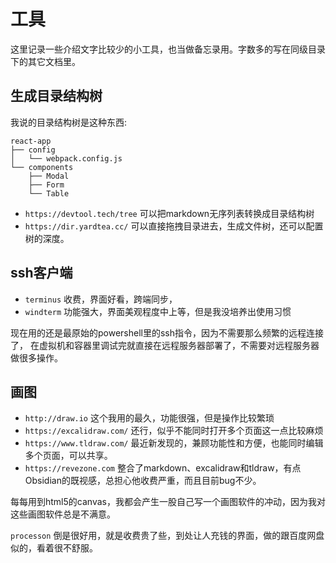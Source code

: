 # 工具

这里记录一些介绍文字比较少的小工具，也当做备忘录用。字数多的写在同级目录下的其它文档里。

## 生成目录结构树

我说的目录结构树是这种东西:
```
react-app
├── config
│   └── webpack.config.js
└── components
    ├── Modal
    ├── Form
    └── Table
```

- `https://devtool.tech/tree` 可以把markdown无序列表转换成目录结构树
- `https://dir.yardtea.cc/` 可以直接拖拽目录进去，生成文件树，还可以配置树的深度。

## ssh客户端

- `terminus` 收费，界面好看，跨端同步，
- `windterm` 功能强大，界面美观程度中上等，但是我没培养出使用习惯

现在用的还是最原始的powershell里的ssh指令，因为不需要那么频繁的远程连接了，
在虚拟机和容器里调试完就直接在远程服务器部署了，不需要对远程服务器做很多操作。

## 画图
- `http://draw.io` 这个我用的最久，功能很强，但是操作比较繁琐
- `https://excalidraw.com/` 还行，似乎不能同时打开多个页面这一点比较麻烦
- `https://www.tldraw.com/` 最近新发现的，兼顾功能性和方便，也能同时编辑多个页面，可以共享。
- `https://revezone.com` 整合了markdown、excalidraw和tldraw，有点Obsidian的既视感，总担心他收费严重，而且目前bug不少。

每每用到html5的canvas，我都会产生一股自己写一个画图软件的冲动，因为我对这些画图软件总是不满意。

`processon` 倒是很好用，就是收费贵了些，到处让人充钱的界面，做的跟百度网盘似的，看着很不舒服。